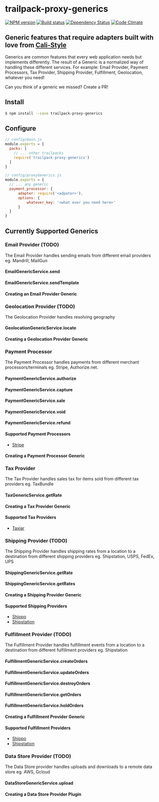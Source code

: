 # trailpack-proxy-generics

[![NPM version][npm-image]][npm-url]
[![Build status][ci-image]][ci-url]
[![Dependency Status][daviddm-image]][daviddm-url]
[![Code Climate][codeclimate-image]][codeclimate-url]

## Generic features that require adapters built with love from [Cali-Style](https://cali-style.com)

Generics are common features that every web application needs but implements differently. The result of a Generic is a normalized way of handling these different services.
For example: Email Provider, Payment Processors, Tax Provider, Shipping Provider, Fulfillment, Geolocation, whatever you need!

Can you think of a generic we missed? Create a PR!

## Install

```sh
$ npm install --save trailpack-proxy-generics
```

## Configure

```js
// config/main.js
module.exports = {
  packs: [
    // ... other trailpacks
    require('trailpack-proxy-generics')
  ]
}
```

```js
// config/proxyGenerics.js
module.exports = {
  // ... any generic
  payment_processor: {
      adapter: require('<adpater>'),
      options: {
          whatever_key: '<what ever you need here>'
      }
  }
}
```

## Currently Supported Generics
### Email Provider (TODO)
The Email Provider handles sending emails from different email providers eg. Mandrill, MailGun

#### EmailGenericService.send
#### EmailGenericService.sendTemplate
#### Creating an Email Provider Generic

### Geolocation Provider (TODO)
The Geolocation Provider handles resolving geography

#### GeolocationGenericService.locate

#### Creating a Geolocation Provider Generic

### Payment Processor
The Payment Processor handles payments from different merchant processors/terminals eg. Stripe, Authorize.net.

#### PaymentGenericService.authorize
#### PaymentGenericService.capture
#### PaymentGenericService.sale
#### PaymentGenericService.void
#### PaymentGenericService.refund

#### Supported Payment Processors
* [Stripe](https://github.com/CaliStyle/proxy-generics-stripe)

#### Creating a Payment Processor Generic

### Tax Provider
The Tax Provider handles sales tax for items sold from different tax providers eg. TaxBundle

#### TaxGenericService.getRate

#### Creating a Tax Provider Generic

#### Supported Tax Providers
* [Taxjar](https://github.com/CaliStyle/proxy-generics-taxjar)

### Shipping Provider (TODO)
The Shipping Provider handles shipping rates from a location to a destination from different shipping providers eg. Shipstation, USPS, FedEx, UPS

#### ShippingGenericService.getRate

#### ShippingGenericService.getRates

#### Creating a Shipping Provider Generic

#### Supported Shipping Providers
* [Shippo](https://github.com/CaliStyle/proxy-generics-shippo)
* [Shipstation](https://github.com/CaliStyle/proxy-generics-shipstation)



### Fulfillment Provider (TODO)
The Fulfillment Provider handles fulfillment events from a location to a destination from different fulfillment providers eg. Shipstation

#### FulfillmentGenericService.createOrders

#### FulfillmentGenericService.updateOrders

#### FulfillmentGenericService.destroyOrders

#### FulfillmentGenericService.getOrders

#### FulfillmentGenericService.holdOrders

#### Creating a Fulfillment Provider Generic

#### Supported Fulfillment Providers
* [Shippo](https://github.com/CaliStyle/proxy-generics-shippo)
* [Shipstation](https://github.com/CaliStyle/proxy-generics-shipstation)

### Data Store Provider (TODO)
The Data Store provider handles uploads and downloads to a remote data store eg. AWS, Gcloud
#### DataStoreGenericService.upload
#### Creating a Data Store Provider Plugin


[npm-image]: https://img.shields.io/npm/v/trailpack-proxy-generics.svg?style=flat-square
[npm-url]: https://npmjs.org/package/trailpack-proxy-generics
[ci-image]: https://img.shields.io/circleci/project/github/CaliStyle/trailpack-proxy-generics/master.svg
[ci-url]: https://circleci.com/gh/CaliStyle/trailpack-proxy-generics/tree/master
[daviddm-image]: http://img.shields.io/david/CaliStyle/trailpack-proxy-generics.svg?style=flat-square
[daviddm-url]: https://david-dm.org/CaliStyle/trailpack-proxy-generics
[codeclimate-image]: https://img.shields.io/codeclimate/github/CaliStyle/trailpack-proxy-generics.svg?style=flat-square
[codeclimate-url]: https://codeclimate.com/github/CaliStyle/trailpack-proxy-generics

